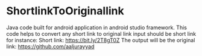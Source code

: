 # ShortlinkToOriginallink
Java code built for android application in android studio framework. This code helps to convert any short link to original link input should be short link for instance:
Short link: https://bit.ly/2T8gT0Z
The output will be the original link: https://github.com/aaljurayyad
